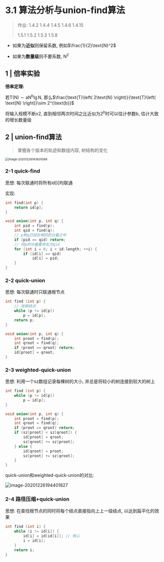 # 	3.1 算法分析与union-find算法

> 作业: 1.4.2 1.4.4 1.4.5 1.4.6 1.4.15
>
> 1.5.1 1.5.2 1.5.3 1.5.8

- 如果为**近似**则保留系数, 例如$\frac{1}{2}\text{N}^2$ 

- 如果为**数量级**则不要系数, $\text{N}^2$

## 1 | 倍率实验

**倍率定理:** 

若$\text{T}\left( \text{N} \right) \sim \text{aN}^{\text{b}}\lg\text{N}$, 那么$\frac{\text{T}\left( 2\text{N} \right)}{\text{T}\left( \text{N} \right)}\sim 2^{\text{b}}$

将输入规模不断x2, 直到相邻两次时间之比近似为$2^b$时可以估计参数b, 估计大致的增长数量级

## 2 | union-find算法

> 掌握各个版本的轨迹和数组内容, 树结构的变化

<img src="https://youpai.roccoshi.top/img/20210102193834.png" alt="image-20201226193631089" style="zoom:67%;" />

### 2-1 quick-find

思想: 每次联通时将所有id[i]均联通

实现:

```cpp
int find(int p) {
	return id[p];
}

void union(int p, int q) {
    int pid = find(p);
    int qid = find(q);
    // p和q已经在相同的分量之中
    if (pid == qid) return;
    // 将p的分量重命名为qid
    for (int i = 0; i < id.length; ++i) {
        if (id[i] == qid) 
            id[i] = pid;
    }
}
```

### 2-2 quick-union

思想: 每次联通时只联通根节点

```cpp
int find (int p) {
    // 找根结点
	while (p != id[p])
        p = id[p];
    return p;
}

void union(int p, int q) {
    int proot = find(p);
    int qroot = find(q);
    if (proot == qroot) return;
    id[proot] = qroot;
}
```

### 2-3 weighted-quick-union

思想: 利用一个sz数组记录每棵树的大小, 并总是将较小的树连接到较大的树上

```cpp
int find (int p) {
	while (p != id[p])
        p = id[p];
}

void union(int p, int q) {
    int proot = find(p);
    int qroot = find(q);
   	if (proot == qroot) return;
    if (sz[proot] < sz[qroot]) {
        id[proot] = qroot;
        sz[qroot] += sz[proot];
    } else {
      	id[qroot] = proot;
        sz[proot] += sz[qroot];
    } 
}
```

quick-union和weighted-quick-union的对比:

![image-20201226194401827](https://youpai.roccoshi.top/img/image-20201226194401827.png)

### 2-4 路径压缩+quick-union

思想: 在查找根节点的同时将每个结点直接指向上上一级结点, 以达到扁平化的效果

```cpp
int find (int i) {
    while (i != id[i]) {
        id[i] = id[id[i]]; // 核心
        i = id[i];
    }
    return i;
}
```

